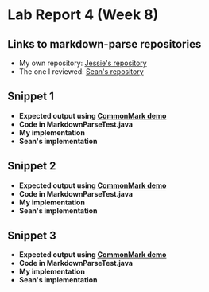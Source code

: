 # Lab Report 4 (Week 8)

## Links to markdown-parse repositories
* My own repository: [Jessie's repository](https://github.com/ouyangca/markdown-parse)
* The one I reviewed: [Sean's repository](https://github.com/5ean-github/markdown-parse)

## Snippet 1
* **Expected output using [CommonMark demo](https://spec.commonmark.org/dingus/)**
* **Code in MarkdownParseTest.java**
* **My implementation**
* **Sean's implementation**
## Snippet 2
* **Expected output using [CommonMark demo](https://spec.commonmark.org/dingus/)**
* **Code in MarkdownParseTest.java**
* **My implementation**
* **Sean's implementation**
## Snippet 3
* **Expected output using [CommonMark demo](https://spec.commonmark.org/dingus/)**
* **Code in MarkdownParseTest.java**
* **My implementation**
* **Sean's implementation**
